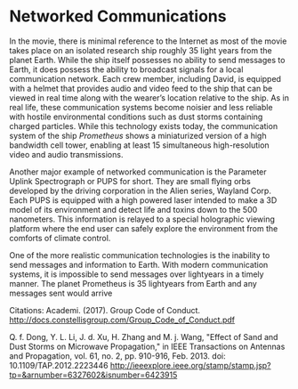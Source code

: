# Networked Communications

In the movie, there is minimal reference to the Internet as most of the movie takes place on an isolated research ship roughly 35 light years from the planet Earth. While the ship itself possesses no ability to send messages to Earth, it does possess the ability to broadcast signals for a local communication network. Each crew member, including David, is equipped with a helmet that provides audio and video feed to the ship that can be viewed in real time along with the wearer’s location relative to the ship. As in real life, these communication systems become noisier and less reliable with hostile environmental conditions such as dust storms containing charged particles. While this technology exists today, the communication system of the ship *Prometheus* shows a miniaturized version of a high bandwidth cell tower, enabling at least 15 simultaneous high-resolution video and audio transmissions.

Another major example of networked communication is the Parameter Uplink Spectrograph or PUPS for short. They are small flying orbs developed by the driving corporation in the Alien series, Wayland Corp. Each PUPS is equipped with a high powered laser intended to make a 3D model of its environment and detect life and toxins down to the 500 nanometers. This information is relayed to a special holographic viewing platform where the end user can safely explore the environment from the comforts of climate control.

One of the more realistic communication technologies is the inability to send messages and information to Earth. With modern communication systems, it is impossible to send messages over lightyears in a timely manner. The planet Prometheus is 35 lightyears from Earth and any messages sent would arrive

Citations:
Academi. (2017). Group Code of Conduct. http://docs.constellisgroup.com/Group_Code_of_Conduct.pdf 

Q. f. Dong, Y. L. Li, J. d. Xu, H. Zhang and M. j. Wang, "Effect of Sand and Dust Storms on Microwave Propagation," in IEEE Transactions on Antennas and Propagation, vol. 61, no. 2, pp. 910-916, Feb. 2013.
doi: 10.1109/TAP.2012.2223446
http://ieeexplore.ieee.org/stamp/stamp.jsp?tp=&arnumber=6327602&isnumber=6423915

